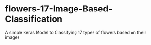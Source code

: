 # flowers-17-Image-Based-Classification
A simple keras Model to Classifying 17 types of flowers based on their images
